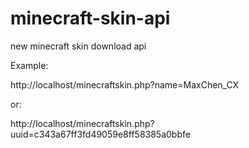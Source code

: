 # minecraft-skin-api
new minecraft skin download api


Example:


http://localhost/minecraftskin.php?name=MaxChen_CX


or:


http://localhost/minecraftskin.php?uuid=c343a67ff3fd49059e8ff58385a0bbfe
